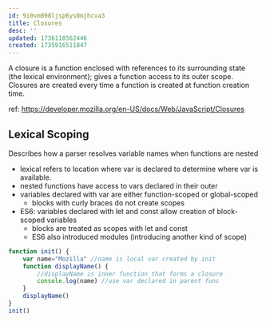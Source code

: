 ```yaml
---
id: 9i0vm098ljsp6ys0mjhcva3
title: Closures
desc: ''
updated: 1736118562446
created: 1735916511847
---
```

A closure is a function enclosed with references to its surrounding state (the lexical environment); gives a function access to its outer scope. Closures are created every time a function is created at function creation time.  

ref: https://developer.mozilla.org/en-US/docs/Web/JavaScript/Closures

## Lexical Scoping
Describes how a parser resolves variable names when functions are nested
- lexical refers  to location where var is declared to determine where var is available. 
- nested functions have access to vars declared in their outer 
- variables declared with var are either function-scoped or global-scoped
    - blocks with curly braces do not create scopes
- ES6: variables declared with let and const allow creation of block-scoped variables
    - blocks are treated as scopes with let and const
    - ES6 also introduced modules (introducing another kind of scope)

``` js
function init() {
    var name="Mozilla" //name is local var created by init
    function displayName() {
        //displayName is inner function that forms a closure
        console.log(name) //use var declared in parent func
    }
    displayName()
}
init()
```